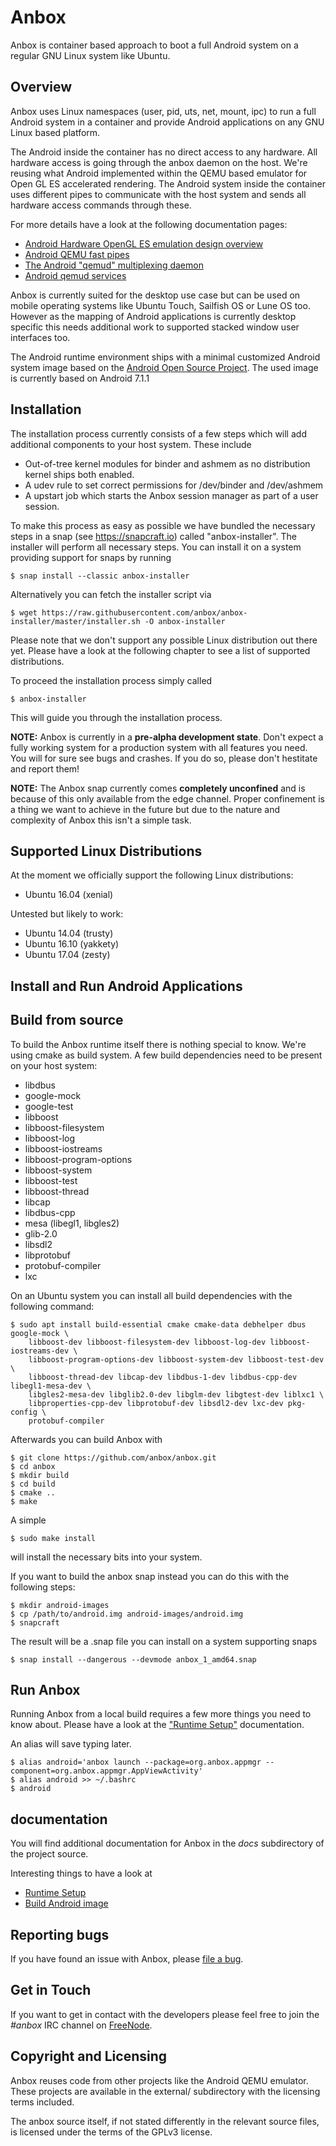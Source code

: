 # Anbox

Anbox is container based approach to boot a full Android system on a
regular GNU Linux system like Ubuntu.

## Overview

Anbox uses Linux namespaces (user, pid, uts, net, mount, ipc) to run a
full Android system in a container and provide Android applications on
any GNU Linux based platform.

The Android inside the container has no direct access to any hardware.
All hardware access is going through the anbox daemon on the host. We're
reusing what Android implemented within the QEMU based emulator for Open
GL ES accelerated rendering. The Android system inside the container uses
different pipes to communicate with the host system and sends all hardware
access commands through these.

For more details have a look at the following documentation pages:

 * [Android Hardware OpenGL ES emulation design overview](https://android.googlesource.com/platform/external/qemu/+/emu-master-dev/android/android-emugl/DESIGN)
 * [Android QEMU fast pipes](https://android.googlesource.com/platform/external/qemu/+/emu-master-dev/android/docs/ANDROID-QEMU-PIPE.TXT)
 * [The Android "qemud" multiplexing daemon](https://android.googlesource.com/platform/external/qemu/+/emu-master-dev/android/docs/ANDROID-QEMUD.TXT)
 * [Android qemud services](https://android.googlesource.com/platform/external/qemu/+/emu-master-dev/android/docs/ANDROID-QEMUD-SERVICES.TXT)

Anbox is currently suited for the desktop use case but can be used on
mobile operating systems like Ubuntu Touch, Sailfish OS or Lune OS too.
However as the mapping of Android applications is currently desktop specific
this needs additional work to supported stacked window user interfaces too.

The Android runtime environment ships with a minimal customized Android system
image based on the [Android Open Source Project](https://source.android.com/).
The used image is currently based on Android 7.1.1

## Installation

The installation process currently consists of a few steps which will
add additional components to your host system. These include

 * Out-of-tree kernel modules for binder and ashmem as no distribution kernel
   ships both enabled.
 * A udev rule to set correct permissions for /dev/binder and /dev/ashmem
 * A upstart job which starts the Anbox session manager as part of
   a user session.

To make this process as easy as possible we have bundled the necessary
steps in a snap (see https://snapcraft.io) called "anbox-installer". The
installer will perform all necessary steps. You can install it on a system
providing support for snaps by running

```
$ snap install --classic anbox-installer
```

Alternatively you can fetch the installer script via

```
$ wget https://raw.githubusercontent.com/anbox/anbox-installer/master/installer.sh -O anbox-installer
```

Please note that we don't support any possible Linux distribution out there
yet. Please have a look at the following chapter to see a list of supported
distributions.

To proceed the installation process simply called

```
$ anbox-installer
```

This will guide you through the installation process.

**NOTE:** Anbox is currently in a **pre-alpha development state**. Don't expect a
fully working system for a production system with all features you need. You will
for sure see bugs and crashes. If you do so, please don't hestitate and report them!

**NOTE:** The Anbox snap currently comes **completely unconfined** and is because of
this only available from the edge channel. Proper confinement is a thing we want
to achieve in the future but due to the nature and complexity of Anbox this isn't
a simple task.

## Supported Linux Distributions

At the moment we officially support the following Linux distributions:

 * Ubuntu 16.04 (xenial)

Untested but likely to work:

 * Ubuntu 14.04 (trusty)
 * Ubuntu 16.10 (yakkety)
 * Ubuntu 17.04 (zesty)

## Install and Run Android Applications

## Build from source

To build the Anbox runtime itself there is nothing special to know. We're using
cmake as build system. A few build dependencies need to be present on your host
system:

 * libdbus
 * google-mock
 * google-test
 * libboost
 * libboost-filesystem
 * libboost-log
 * libboost-iostreams
 * libboost-program-options
 * libboost-system
 * libboost-test
 * libboost-thread
 * libcap
 * libdbus-cpp
 * mesa (libegl1, libgles2)
 * glib-2.0
 * libsdl2
 * libprotobuf
 * protobuf-compiler
 * lxc

On an Ubuntu system you can install all build dependencies with the following
command:

```
$ sudo apt install build-essential cmake cmake-data debhelper dbus google-mock \
    libboost-dev libboost-filesystem-dev libboost-log-dev libboost-iostreams-dev \
    libboost-program-options-dev libboost-system-dev libboost-test-dev \
    libboost-thread-dev libcap-dev libdbus-1-dev libdbus-cpp-dev libegl1-mesa-dev \
    libgles2-mesa-dev libglib2.0-dev libglm-dev libgtest-dev liblxc1 \
    libproperties-cpp-dev libprotobuf-dev libsdl2-dev lxc-dev pkg-config \
    protobuf-compiler
```

Afterwards you can build Anbox with

```
$ git clone https://github.com/anbox/anbox.git
$ cd anbox
$ mkdir build
$ cd build
$ cmake ..
$ make
```

A simple

```
$ sudo make install
```

will install the necessary bits into your system.

If you want to build the anbox snap instead you can do this with the following
steps:

```
$ mkdir android-images
$ cp /path/to/android.img android-images/android.img
$ snapcraft
```

The result will be a .snap file you can install on a system supporting snaps

```
$ snap install --dangerous --devmode anbox_1_amd64.snap
```

## Run Anbox

Running Anbox from a local build requires a few more things you need to know
about. Please have a look at the ["Runtime Setup"](docs/runtime-setup.md)
documentation.

An alias will save typing later.
```
$ alias android='anbox launch --package=org.anbox.appmgr --component=org.anbox.appmgr.AppViewActivity'
$ alias android >> ~/.bashrc
$ android
```

## documentation

You will find additional documentation for Anbox in the *docs* subdirectory
of the project source.

Interesting things to have a look at

 * [Runtime Setup](docs/runtime-setup.md)
 * [Build Android image](docs/build-android.md)

## Reporting bugs

If you have found an issue with Anbox, please [file a bug](https://github.com/anbox/anbox/issues/new).

## Get in Touch

If you want to get in contact with the developers please feel free to join the
*#anbox* IRC channel on [FreeNode](https://freenode.net/).

## Copyright and Licensing

Anbox reuses code from other projects like the Android QEMU emulator. These
projects are available in the external/ subdirectory with the licensing terms
included.

The anbox source itself, if not stated differently in the relevant source files,
is licensed under the terms of the GPLv3 license.
